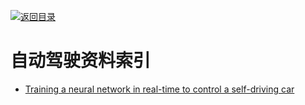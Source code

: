 [![返回目录](https://parg.co/UGo)](https://github.com/wxyyxc1992/Awesome-Reference) 
 
 
# 自动驾驶资料索引

- [Training a neural network in real-time to control a self-driving car](https://medium.com/@tantony/training-a-neural-network-in-real-time-to-control-a-self-driving-car-9ee5654978b7#.u0ieyc7a4)